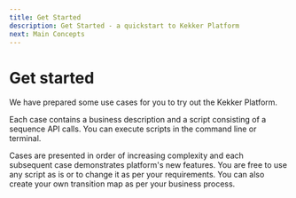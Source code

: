 ```yaml
---
title: Get Started
description: Get Started - a quickstart to Kekker Platform
next: Main Concepts
---
```


# Get started

We have prepared some use cases for you to try out the Kekker Platform.

Each case contains a business description and a script consisting of a sequence API calls. You can execute scripts in the command line or terminal. 

Cases are presented in order of increasing complexity and each subsequent case demonstrates platform's new features. You are free to use any script as is or to change it as per your requirements. You can also create your own transition map as per your business process.
